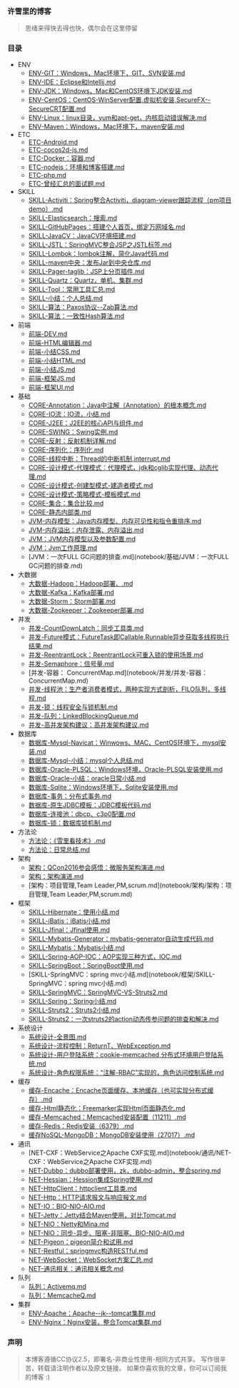 ### 许雪里的博客
>思绪来得快去得也快，偶尔会在这里停留


### 目录

- ENV
    - [ENV-GIT：Windows，Mac环境下，GIT、SVN安装.md](notebook/ENV/ENV-GIT：Windows，Mac环境下，GIT、SVN安装.md)
    - [ENV-IDE：Eclipse和Intellij.md](notebook/ENV/ENV-IDE：Eclipse和Intellij.md)
    - [ENV-JDK：Windows，Mac和CentOS环境下JDK安装.md](notebook/ENV/ENV-JDK：Windows，Mac和CentOS环境下JDK安装.md)
    - [ENV-CentOS：CentOS-WinServer配置,虚拟机安装,SecureFX--SecureCRT配置.md](notebook/ENV/ENV-CentOS：CentOS-WinServer配置,虚拟机安装,SecureFX--SecureCRT配置.md)
    - [ENV-Linux：linux目录，yum和apt-get，内核启动错误解决.md](notebook/ENV/ENV-Linux：linux目录，yum和apt-get，内核启动错误解决.md)
    - [ENV-Maven：Windows，Mac环境下，maven安装.md](notebook/ENV/ENV-Maven：Windows，Mac环境下，maven安装.md)
- ETC
    - [ETC-Android.md](notebook/ETC/ETC-Android.md)
    - [ETC-cocos2d-js.md](notebook/ETC/ETC-cocos2d-js.md)
    - [ETC-Docker：容器.md](notebook/ETC/ETC-Docker：容器.md)
    - [ETC-nodejs：环境和博客搭建.md](notebook/ETC/ETC-nodejs：环境和博客搭建.md)
    - [ETC-php.md](notebook/ETC/ETC-php.md)
    - [ETC-曾经汇总的面试题.md](notebook/ETC/ETC-曾经汇总的面试题.md)
- SKILL
    - [SKILL-Activiti：Spring整合Activiti，diagram-viewer跟踪流程（pm项目demo）.md](notebook/SKILL/SKILL-Activiti：Spring整合Activiti，diagram-viewer跟踪流程（pm项目demo）.md)
    - [SKILL-Elasticsearch：搜索.md](notebook/SKILL/SKILL-Elasticsearch：搜索.md)
    - [SKILL-GitHubPages：搭建个人首页，绑定万网域名.md](notebook/SKILL/SKILL-GitHubPages：搭建个人首页，绑定万网域名.md)
    - [SKILL-JavaCV：JavaCV环境搭建.md](notebook/SKILL/SKILL-JavaCV：JavaCV环境搭建.md)
    - [SKILL-JSTL：SpringMVC整合JSP之JSTL标签.md](notebook/SKILL/SKILL-JSTL：SpringMVC整合JSP之JSTL标签.md)
    - [SKILL-Lombok：lombok注解，简化Java代码.md](notebook/SKILL/SKILL-Lombok：lombok注解，简化Java代码.md)
    - [SKILL-maven中央：发布Jar到中央仓库.md](notebook/SKILL/SKILL-maven中央：发布Jar到中央仓库.md)
    - [SKILL-Pager-taglib：JSP上分页插件.md](notebook/SKILL/SKILL-Pager-taglib：JSP上分页插件.md)
    - [SKILL-Quartz：Quartz，单机、集群.md](notebook/SKILL/SKILL-Quartz：Quartz，单机、集群.md)
    - [SKILL-Tool：常用工具汇总.md](notebook/SKILL/SKILL-Tool：常用工具汇总.md)
    - [SKILL-小结：个人总结.md](notebook/SKILL/SKILL-小结：个人总结.md)
    - [SKILL-算法：Paxos协议--Zab算法.md](notebook/SKILL/SKILL-算法：Paxos协议--Zab算法.md)
    - [SKILL-算法：一致性Hash算法.md](notebook/SKILL/SKILL-算法：一致性Hash算法.md)
- 前端
    - [前端-DEV.md](notebook/前端/前端-DEV.md)
    - [前端-HTML编辑器.md](notebook/前端/前端-HTML编辑器.md)
    - [前端-小结CSS.md](notebook/前端/前端-小结CSS.md)
    - [前端-小结HTML.md](notebook/前端/前端-小结HTML.md)
    - [前端-小结JS.md](notebook/前端/前端-小结JS.md)
    - [前端-框架JS.md](notebook/前端/前端-框架JS.md)
    - [前端-框架UI.md](notebook/前端/前端-框架UI.md)
- 基础
    - [CORE-Annotation：Java中注解（Annotation）的根本概念.md](notebook/基础/CORE-Annotation：Java中注解（Annotation）的根本概念.md)
    - [CORE-IO流：IO流，小结.md](notebook/基础/CORE-IO流：IO流，小结.md)
    - [CORE-J2EE：J2EE的核心API与组件.md](notebook/基础/CORE-J2EE：J2EE的核心API与组件.md)
    - [CORE-SWING：Swing实例.md](notebook/基础/CORE-SWING：Swing实例.md)
    - [CORE-反射：反射机制详解.md](notebook/基础/CORE-反射：反射机制详解.md)
    - [CORE-序列化：序列化.md](notebook/基础/CORE-序列化：序列化.md)
    - [CORE-线程中断：Thread的中断机制,interrupt.md](notebook/基础/CORE-线程中断：Thread的中断机制,interrupt.md)
    - [CORE-设计模式-代理模式：代理模式，jdk和cglib实现代理、动态代理.md](notebook/基础/CORE-设计模式-代理模式：代理模式，jdk和cglib实现代理、动态代理.md)
    - [CORE-设计模式-创建型模式-建造者模式.md](notebook/基础/CORE-设计模式-创建型模式-建造者模式.md)
    - [CORE-设计模式-策略模式-模板模式.md](notebook/基础/CORE-设计模式-策略模式-模板模式.md)
    - [CORE-集合：集合比较.md](notebook/基础/CORE-集合：集合比较.md)
    - [CORE-静态内部类.md](notebook/基础/CORE-静态内部类.md)
    - [JVM-内存模型：Java内存模型、内存可见性和指令重排序.md](notebook/基础/JVM-内存模型：Java内存模型、内存可见性和指令重排序.md)
    - [JVM-内存溢出：内存泄露、内存溢出.md](notebook/基础/JVM-内存溢出：内存泄露、内存溢出.md)
    - [JVM：JVM内存模型以及参数配置.md](notebook/基础/JVM：JVM内存模型以及参数配置.md)
    - [JVM：Jvm工作原理.md](notebook/基础/JVM：Jvm工作原理.md)
    - [JVM：一次FULL GC问题的排查.md](notebook/基础/JVM：一次FULL GC问题的排查.md)
- 大数据
    - [大数据-Hadoop：Hadoop部署、.md](notebook/大数据/大数据-Hadoop：Hadoop部署、.md)
    - [大数据-Kafka：Kafka部署.md](notebook/大数据/大数据-Kafka：Kafka部署.md)
    - [大数据-Storm：Storm部署.md](notebook/大数据/大数据-Storm：Storm部署.md)
    - [大数据-Zookeeper：Zookeeper部署.md](notebook/大数据/大数据-Zookeeper：Zookeeper部署.md)
- 并发
    - [并发-CountDownLatch：同步工具类.md](notebook/并发/并发-CountDownLatch：同步工具类.md)
    - [并发-Future模式：FutureTask即Callable,Runnable异步获取多线程执行结果.md](notebook/并发/并发-Future模式：FutureTask即Callable,Runnable异步获取多线程执行结果.md)
    - [并发-ReentrantLock：ReentrantLock可重入锁的使用场景.md](notebook/并发/并发-ReentrantLock：ReentrantLock可重入锁的使用场景.md)
    - [并发-Semaphore：信号量.md](notebook/并发/并发-Semaphore：信号量.md)
    - [并发-容器： ConcurrentMap.md](notebook/并发/并发-容器： ConcurrentMap.md)
    - [并发-线程池：生产者消费者模式，两种实现方式剖析，FILO队列，多线程.md](notebook/并发/并发-线程池：生产者消费者模式，两种实现方式剖析，FILO队列，多线程.md)
    - [并发-锁：线程安全与锁机制.md](notebook/并发/并发-锁：线程安全与锁机制.md)
    - [并发-队列：LinkedBlockingQueue.md](notebook/并发/并发-队列：LinkedBlockingQueue.md)
    - [并发-高并发架构建议：高并发架构建议.md](notebook/并发/并发-高并发架构建议：高并发架构建议.md)
- 数据库
    - [数据库-Mysql-Navicat：Winwows、MAC、CentOS环境下，mysql安装.md](notebook/数据库/数据库-Mysql-Navicat：Winwows、MAC、CentOS环境下，mysql安装.md)
    - [数据库-Mysql-小结：mysql个人总结.md](notebook/数据库/数据库-Mysql-小结：mysql个人总结.md)
    - [数据库-Oracle-PLSQL：Windows环境，Oracle-PLSQL安装使用.md](notebook/数据库/数据库-Oracle-PLSQL：Windows环境，Oracle-PLSQL安装使用.md)
    - [数据库-Oracle-小结：oracle日常小结.md](notebook/数据库/数据库-Oracle-小结：oracle日常小结.md)
    - [数据库-Sqlite：Windows环境下，Sqlite安装使用.md](notebook/数据库/数据库-Sqlite：Windows环境下，Sqlite安装使用.md)
    - [数据库-事务：分布式事务.md](notebook/数据库/数据库-事务：分布式事务.md)
    - [数据库-原生JDBC模板：JDBC模板代码.md](notebook/数据库/数据库-原生JDBC模板：JDBC模板代码.md)
    - [数据库-连接池：dbcp、c3p0配置.md](notebook/数据库/数据库-连接池：dbcp、c3p0配置.md)
    - [数据库-锁：数据库锁机制.md](notebook/数据库/数据库-锁：数据库锁机制.md)
- 方法论
    - [方法论：《雪里看技术》.md](notebook/方法论/方法论：《雪里看技术》.md)
    - [方法论：日常总结.md](notebook/方法论/方法论：日常总结.md)
- 架构
    - [架构：QCon2016参会感悟：微服务架构演进.md](notebook/架构/架构：QCon2016参会感悟：微服务架构演进.md)
    - [架构：架构演进.md](notebook/架构/架构：架构演进.md)
    - [架构：项目管理,Team Leader,PM,scrum.md](notebook/架构/架构：项目管理,Team Leader,PM,scrum.md)
- 框架
    - [SKILL-Hibernate：使用小结.md](notebook/框架/SKILL-Hibernate：使用小结.md)
    - [SKILL-iBatis：iBatis小结.md](notebook/框架/SKILL-iBatis：iBatis小结.md)
    - [SKILL-Jfinal：Jfinal使用.md](notebook/框架/SKILL-Jfinal：Jfinal使用.md)
    - [SKILL-Mybatis-Generator：mybatis-generator自动生成代码.md](notebook/框架/SKILL-Mybatis-Generator：mybatis-generator自动生成代码.md)
    - [SKILL-Mybatis：Mybatis小结.md](notebook/框架/SKILL-Mybatis：Mybatis小结.md)
    - [SKILL-Spring-AOP-IOC：AOP实现三种方式，IOC.md](notebook/框架/SKILL-Spring-AOP-IOC：AOP实现三种方式，IOC.md)
    - [SKILL-SpringBoot：SpringBoot使用.md](notebook/框架/SKILL-SpringBoot：SpringBoot使用.md)
    - [SKILL-SpringMVC：spring mvc小结.md](notebook/框架/SKILL-SpringMVC：spring mvc小结.md)
    - [SKILL-SpringMVC：SpringMVC-VS-Struts2.md](notebook/框架/SKILL-SpringMVC：SpringMVC-VS-Struts2.md)
    - [SKILL-Spring：Spring小结.md](notebook/框架/SKILL-Spring：Spring小结.md)
    - [SKILL-Struts2：Struts2小结.md](notebook/框架/SKILL-Struts2：Struts2小结.md)
    - [SKILL-Struts2：一次struts2的action动态传参问题的排查和解决.md](notebook/框架/SKILL-Struts2：一次struts2的action动态传参问题的排查和解决.md)
- 系统设计
    - [系统设计-全景图.md](notebook/系统设计/系统设计-全景图.md)
    - [系统设计-流程控制：ReturnT、WebException.md](notebook/系统设计/系统设计-流程控制：ReturnT、WebException.md)
    - [系统设计-用户登陆系统：cookie-memcached,分布式环境用户登陆系统.md](notebook/系统设计/系统设计-用户登陆系统：cookie-memcached,分布式环境用户登陆系统.md)
    - [系统设计-角色权限系统：“注解-RBAC”实现的，角色访问控制系统.md](notebook/系统设计/系统设计-角色权限系统：“注解-RBAC”实现的，角色访问控制系统.md)
- 缓存
    - [缓存-Encache：Encache页面缓存、本地缓存（也可实现分布式缓存）.md](notebook/缓存/缓存-Encache：Encache页面缓存、本地缓存（也可实现分布式缓存）.md)
    - [缓存-Html静态化：Freemarker实现Html页面静态化.md](notebook/缓存/缓存-Html静态化：Freemarker实现Html页面静态化.md)
    - [缓存-Memcached：Memcached安装配置（11211）.md](notebook/缓存/缓存-Memcached：Memcached安装配置（11211）.md)
    - [缓存-Redis：Redis安装（6379）.md](notebook/缓存/缓存-Redis：Redis安装（6379）.md)
    - [缓存NoSQL-MongoDB：MongoDB安装使用（27017）.md](notebook/缓存/缓存NoSQL-MongoDB：MongoDB安装使用（27017）.md)
- 通讯
    - [NET-CXF：WebService之Apache CXF实现.md](notebook/通讯/NET-CXF：WebService之Apache CXF实现.md)
    - [NET-Dubbo：dubbo部署使用，zk，dubbo-admin，整合spring.md](notebook/通讯/NET-Dubbo：dubbo部署使用，zk，dubbo-admin，整合spring.md)
    - [NET-Hessian：Hession集成Spring使用.md](notebook/通讯/NET-Hessian：Hession集成Spring使用.md)
    - [NET-HttpClient：httpclient工具类.md](notebook/通讯/NET-HttpClient：httpclient工具类.md)
    - [NET-Http：HTTP请求报文与响应报文.md](notebook/通讯/NET-Http：HTTP请求报文与响应报文.md)
    - [NET-IO：BIO-NIO-AIO.md](notebook/通讯/NET-IO：BIO-NIO-AIO.md)
    - [NET-Jetty：Jetty结合Maven使用，对比Tomcat.md](notebook/通讯/NET-Jetty：Jetty结合Maven使用，对比Tomcat.md)
    - [NET-NIO：Netty和Mina.md](notebook/通讯/NET-NIO：Netty和Mina.md)
    - [NET-NIO：同步-异步、阻塞-非阻塞、BIO-NIO-AIO.md](notebook/通讯/NET-NIO：同步-异步、阻塞-非阻塞、BIO-NIO-AIO.md)
    - [NET-Pigeon：pigeon简介和试用.md](notebook/通讯/NET-Pigeon：pigeon简介和试用.md)
    - [NET-Restful：springmvc构造RESTful.md](notebook/通讯/NET-Restful：springmvc构造RESTful.md)
    - [NET-WebSocket：WebSocket方案汇总.md](notebook/通讯/NET-WebSocket：WebSocket方案汇总.md)
    - [NET-通讯相关：通讯相关概念.md](notebook/通讯/NET-通讯相关：通讯相关概念.md)
- 队列
    - [队列：Activemq.md](notebook/队列/队列：Activemq.md)
    - [队列：MemcacheQ.md](notebook/队列/队列：MemcacheQ.md)
- 集群
    - [ENV-Apache：Apache--jk--tomcat集群.md](notebook/集群/ENV-Apache：Apache--jk--tomcat集群.md)
    - [ENV-Nginx：Nginx安装，整合Tomcat集群.md](notebook/集群/ENV-Nginx：Nginx安装，整合Tomcat集群.md)


### 声明
> 本博客遵循CC协议2.5，即署名-非商业性使用-相同方式共享。
  写作很辛苦，转载请注明作者以及原文链接。
  如果你喜欢我的文章，你可以订阅我的博客 :)
  